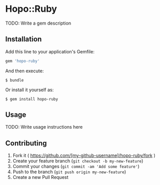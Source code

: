 # Hopo::Ruby

TODO: Write a gem description

## Installation

Add this line to your application's Gemfile:

```ruby
gem 'hopo-ruby'
```

And then execute:

    $ bundle

Or install it yourself as:

    $ gem install hopo-ruby

## Usage

TODO: Write usage instructions here

## Contributing

1. Fork it ( https://github.com/[my-github-username]/hopo-ruby/fork )
2. Create your feature branch (`git checkout -b my-new-feature`)
3. Commit your changes (`git commit -am 'Add some feature'`)
4. Push to the branch (`git push origin my-new-feature`)
5. Create a new Pull Request
